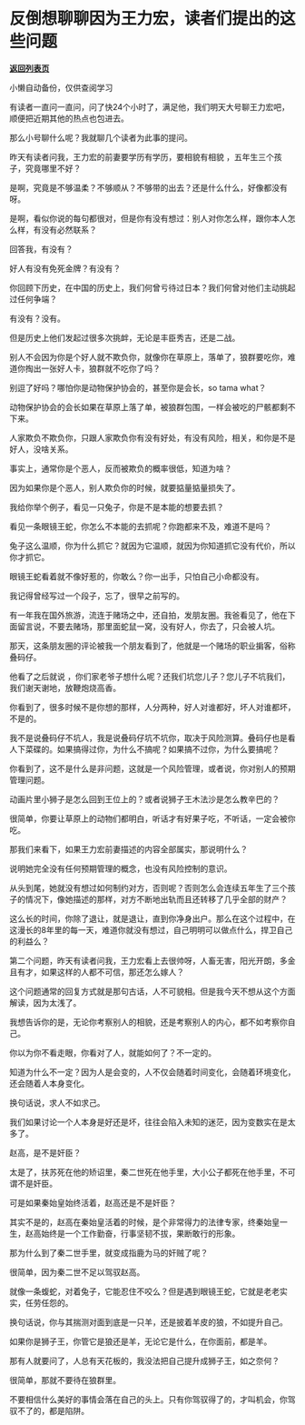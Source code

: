 # 反倒想聊聊因为王力宏，读者们提出的这些问题

[**返回列表页**](/gzh/记忆承载3)

小懒自动备份，仅供查阅学习

有读者一直问一直问，问了快24个小时了，满足他，我们明天大号聊王力宏吧，顺便把近期其他的热点也包进去。  

  

那么小号聊什么呢？我就聊几个读者为此事的提问。  

  

昨天有读者问我，王力宏的前妻要学历有学历，要相貌有相貌 ，五年生三个孩子，究竟哪里不好？

  

是啊，究竟是不够温柔？不够顺从？不够带的出去？还是什么什么，好像都没有呀。  

  

是啊，看似你说的每句都很对，但是你有没有想过：别人对你怎么样，跟你本人怎么样，有没有必然联系？

  

回答我，有没有？  

  

好人有没有免死金牌？有没有？

  

你回顾下历史，在中国的历史上，我们何曾亏待过日本？我们何曾对他们主动挑起过任何争端？  

  

有没有？没有。

  

但是历史上他们发起过很多次挑衅，无论是丰臣秀吉，还是二战。  

  

别人不会因为你是个好人就不欺负你，就像你在草原上，落单了，狼群要吃你，难道你掏出一张好人卡，狼群就不吃你了吗？  

  

别逗了好吗？哪怕你是动物保护协会的，甚至你是会长，so tama what？  

  

动物保护协会的会长如果在草原上落了单，被狼群包围，一样会被吃的尸骸都剩不下来。

  

人家欺负不欺负你，只跟人家欺负你有没有好处，有没有风险，相关，和你是不是好人，没啥关系。  

  

事实上，通常你是个恶人，反而被欺负的概率很低，知道为啥？  

  

因为如果你是个恶人，别人欺负你的时候，就要掂量掂量损失了。

  

我给你举个例子，看见一只兔子，你是不是本能的想要去抓？  

  

看见一条眼镜王蛇，你怎么不本能的去抓呢？你跑都来不及，难道不是吗？

  

兔子这么温顺，你为什么抓它？就因为它温顺，就因为你知道抓它没有代价，所以你才抓它。

  

眼镜王蛇看着就不像好惹的，你敢么？你一出手，只怕自己小命都没有。  

  

我记得曾经写过一个段子，忘了，很早之前写的。  

  

有一年我在国外旅游，流连于赌场之中，还自拍，发朋友圈。我爸看见了，他在下面留言说，不要去赌场，那里面蛇鼠一窝，没有好人，你去了，只会被人坑。

  

那天，这条朋友圈的评论被我一个朋友看到了，他就是一个赌场的职业掮客，俗称叠码仔。

  

他看了之后就说 ，你们家老爷子想什么呢？还我们坑您儿子？您儿子不坑我们，我们谢天谢地，放鞭炮烧高香。

  

你看到了，很多时候不是你想的那样，人分两种，好人对谁都好，坏人对谁都坏，不是的。  

  

我不是说叠码仔不坑人，我是说叠码仔坑不坑你，取决于风险测算。叠码仔也是看人下菜碟的。如果搞得过你，为什么不搞呢？如果搞不过你，为什么要搞呢？

  

你看到了，这不是什么是非问题，这就是一个风险管理，或者说，你对别人的预期管理问题。  

  

动画片里小狮子是怎么回到王位上的？或者说狮子王木法沙是怎么教辛巴的？

  

很简单，你要让草原上的动物们都明白，听话才有好果子吃，不听话，一定会被你吃。

  

那我们来看下，如果王力宏前妻描述的内容全部属实，那说明什么？

  

说明她完全没有任何预期管理的概念，也没有风险控制的意识。

  

从头到尾，她就没有想过如何制约对方，否则呢？否则怎么会连续五年生了三个孩子的情况下，像她描述的那样，对方不断地出轨而且还转移了几乎全部的财产？  

  

这么长的时间，你除了退让，就是退让，直到你净身出户。那么在这个过程中，在这漫长的8年里的每一天，难道你就没有想过，自己明明可以做点什么，捍卫自己的利益么？  

  

第二个问题，昨天有读者问我，王力宏看上去很帅呀，人畜无害，阳光开朗，多金且有才，如果这样的人都不可信，那还怎么嫁人？  

  

这个问题通常的回复方式就是那句古话，人不可貌相。但是我今天不想从这个方面解读，因为太浅了。

  

我想告诉你的是，无论你考察别人的相貌，还是考察别人的内心，都不如考察你自己。  

  

你以为你不看走眼，你看对了人，就能如何了？不一定的。

  

知道为什么不一定？因为人是会变的，人不仅会随着时间变化，会随着环境变化，还会随着人本身变化。

  

换句话说，求人不如求己。  

  

我们如果讨论一个人本身是好还是坏，往往会陷入未知的迷茫，因为变数实在是太多了。  

  

赵高，是不是奸臣？  

  

太是了，扶苏死在他的矫诏里，秦二世死在他手里，大小公子都死在他手里，不可谓不是奸臣。

  

可是如果秦始皇始终活着，赵高还是不是奸臣？  

  

其实不是的，赵高在秦始皇活着的时候，是个非常得力的法律专家，终秦始皇一生，赵高始终是一个工作勤奋，行事坚韧不拔，果断敢行的形象。

  

那为什么到了秦二世手里，就变成指鹿为马的奸贼了呢？  

  

很简单，因为秦二世不足以驾驭赵高。

  

就像一条蝮蛇，对着兔子，它能忍住不咬么？但是遇到眼镜王蛇，它就是老老实实，任劳任怨的。  

  

换句话说，你与其揣测对面到底是一只羊，还是披着羊皮的狼，不如提升自己。  

  

如果你是狮子王，你管它是狼还是羊，无论它是什么，在你面前，都是羊。

  

那有人就要问了，人总有天花板的，我没法把自己提升成狮子王，如之奈何？

  

很简单，那就不要待在狼群里。

  

不要相信什么美好的事情会落在自己的头上。只有你驾驭得了的，才叫机会，你驾驭不了的，都是陷阱。

